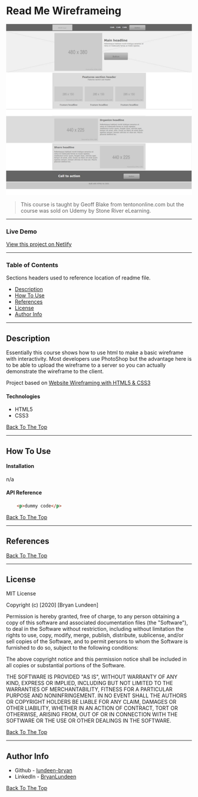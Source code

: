# Read Me Wireframeing

![Project Image](course_image.jpg)

> This course is taught by Geoff Blake from tentononline.com but the course was sold on Udemy by Stone River eLearning. 

---

### Live Demo

[View this project on Netlify](https://lundeen-bryan-wireframe.netlify.app/)

---

### Table of Contents
Sections headers used to reference location of readme file.

- [Description](#description)
- [How To Use](#how-to-use)
- [References](#references)
- [License](#license)
- [Author Info](#author-info)

---

## Description

Essentially this course shows how to use html to make a basic wireframe with interactivity. Most developers use PhotoShop but the advantage here is to be able to upload the wireframe to a server so you can actually demonstrate the wireframe to the client. 

Project based on [Website Wireframing with HTML5 & CSS3](https://www.udemy.com/course/website-wireframing-with-html5-css3/)

#### Technologies

- HTML5
- CSS3

[Back To The Top](#read-me-wireframing)

---

## How To Use

#### Installation

n/a

#### API Reference

```html
    <p>dummy code</p>
```
[Back To The Top](#read-me-wireframing)

---

## References
[Back To The Top](#read-me-wireframing)

---

## License

MIT License

Copyright (c) [2020] [Bryan Lundeen]

Permission is hereby granted, free of charge, to any person obtaining a copy
of this software and associated documentation files (the "Software"), to deal
in the Software without restriction, including without limitation the rights
to use, copy, modify, merge, publish, distribute, sublicense, and/or sell
copies of the Software, and to permit persons to whom the Software is
furnished to do so, subject to the following conditions:

The above copyright notice and this permission notice shall be included in all
copies or substantial portions of the Software.

THE SOFTWARE IS PROVIDED "AS IS", WITHOUT WARRANTY OF ANY KIND, EXPRESS OR
IMPLIED, INCLUDING BUT NOT LIMITED TO THE WARRANTIES OF MERCHANTABILITY,
FITNESS FOR A PARTICULAR PURPOSE AND NONINFRINGEMENT. IN NO EVENT SHALL THE
AUTHORS OR COPYRIGHT HOLDERS BE LIABLE FOR ANY CLAIM, DAMAGES OR OTHER
LIABILITY, WHETHER IN AN ACTION OF CONTRACT, TORT OR OTHERWISE, ARISING FROM,
OUT OF OR IN CONNECTION WITH THE SOFTWARE OR THE USE OR OTHER DEALINGS IN THE
SOFTWARE.

[Back To The Top](#read-me-wireframing)

---

## Author Info

- Github - [lundeen-bryan](https://github.com/lundeen-bryan)
- LinkedIn - [BryanLundeen](https://www.linkedin.com/in/bryanlundeen/)

[Back To The Top](#read-me-wireframing)
